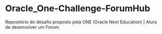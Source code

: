 # Oracle_One-Challenge-ForumHub
Repositório do desafio proposto pela ONE (Oracle Next Education) | Alura de desenvolver um Forum.
